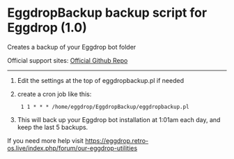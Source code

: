# EggdropBackup backup script for Eggdrop (1.0)
Creates a backup of your Eggdrop bot folder

Official support sites: [Official Github Repo](https://github.com/fstltna/EggdropBackup)

---

1. Edit the settings at the top of eggdropbackup.pl if needed
2. create a cron job like this:

        1 1 * * * /home/eggdrop/EggdropBackup/eggdropbackup.pl

3. This will back up your Eggdrop bot installation at 1:01am each day, and keep the last 5 backups.

If you need more help visit https://eggdrop.retro-os.live/index.php/forum/our-eggdrop-utilities

